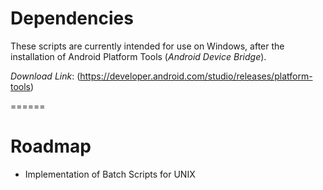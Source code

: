 # Dependencies

These scripts are currently intended for use on Windows, after the installation of Android Platform Tools (*Android Device Bridge*).

*Download Link*: (https://developer.android.com/studio/releases/platform-tools)

======

# Roadmap

* Implementation of Batch Scripts for UNIX